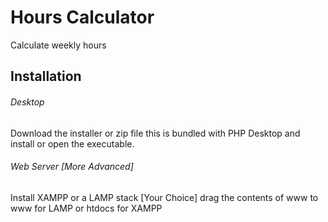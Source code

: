 # Hours Calculator
 Calculate weekly hours

 ## Installation
 
 ###### Desktop
 Download the installer or zip file this is bundled with PHP Desktop and install or open the executable.
 ###### Web Server [More Advanced]
 Install XAMPP or a LAMP stack [Your Choice] drag the contents of www to www for LAMP or htdocs for XAMPP
